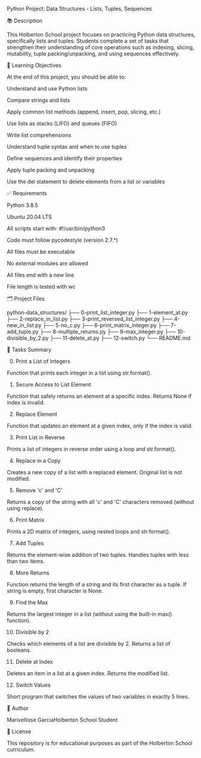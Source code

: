 Python Project: Data Structures - Lists, Tuples, Sequences

📚 Description

This Holberton School project focuses on practicing Python data structures, specifically lists and tuples. Students complete a set of tasks that strengthen their understanding of core operations such as indexing, slicing, mutability, tuple packing/unpacking, and using sequences effectively.

🎯 Learning Objectives

At the end of this project, you should be able to:

Understand and use Python lists

Compare strings and lists

Apply common list methods (append, insert, pop, slicing, etc.)

Use lists as stacks (LIFO) and queues (FIFO)

Write list comprehensions

Understand tuple syntax and when to use tuples

Define sequences and identify their properties

Apply tuple packing and unpacking

Use the del statement to delete elements from a list or variables

✅ Requirements

Python 3.8.5

Ubuntu 20.04 LTS

All scripts start with: #!/usr/bin/python3

Code must follow pycodestyle (version 2.7.*)

All files must be executable

No external modules are allowed

All files end with a new line

File length is tested with wc

🗂️ Project Files

python-data_structures/
├── 0-print_list_integer.py
├── 1-element_at.py
├── 2-replace_in_list.py
├── 3-print_reversed_list_integer.py
├── 4-new_in_list.py
├── 5-no_c.py
├── 6-print_matrix_integer.py
├── 7-add_tuple.py
├── 8-multiple_returns.py
├── 9-max_integer.py
├── 10-divisible_by_2.py
├── 11-delete_at.py
├── 12-switch.py
└── README.md

🧠 Tasks Summary

0. Print a List of Integers

Function that prints each integer in a list using str.format().

1. Secure Access to List Element

Function that safely returns an element at a specific index. Returns None if index is invalid.

2. Replace Element

Function that updates an element at a given index, only if the index is valid.

3. Print List in Reverse

Prints a list of integers in reverse order using a loop and str.format().

4. Replace in a Copy

Creates a new copy of a list with a replaced element. Original list is not modified.

5. Remove 'c' and 'C'

Returns a copy of the string with all 'c' and 'C' characters removed (without using replace).

6. Print Matrix

Prints a 2D matrix of integers, using nested loops and str.format().

7. Add Tuples

Returns the element-wise addition of two tuples. Handles tuples with less than two items.

8. More Returns

Function returns the length of a string and its first character as a tuple. If string is empty, first character is None.

9. Find the Max

Returns the largest integer in a list (without using the built-in max() function).

10. Divisible by 2

Checks which elements of a list are divisible by 2. Returns a list of booleans.

11. Delete at Index

Deletes an item in a list at a given index. Returns the modified list.

12. Switch Values

Short program that switches the values of two variables in exactly 5 lines.

👤 Author

Marivellisse GarciaHolberton School Student

📄 License

This repository is for educational purposes as part of the Holberton School curriculum.
